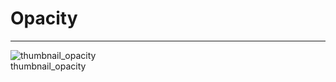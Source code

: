 
# Opacity

---

  
![thumbnail_opacity](https://studio-assets.supernova.io/design-systems/27883/c8f5aa46-8f3f-4faf-9b14-f2da8af980f3.png)  
thumbnail_opacity  
